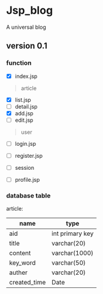 # Jsp_blog
A universal blog

## version 0.1
### function  

- [x] index.jsp  

>  article
   - [x] list.jsp
   - [ ] detail.jsp
   - [x] add.jsp
   - [ ] edit.jsp  
   
> user
   - [ ] login.jsp
   - [ ] register.jsp
   - [ ] session
   - [ ] profile.jsp  


### database table  
article:  

|name|type|
|----|----|
|aid|int primary key|
|title|varchar(20)|
|content|varchar(1000)|
|key_word|varchar(50)|
|auther|varchar(20)|
|created_time|Date|
